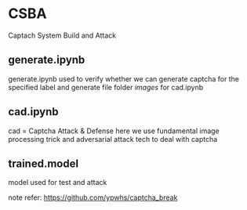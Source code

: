 # CSBA
Captach System Build and Attack
## generate.ipynb
generate.ipynb used to verify whether we can generate captcha for the specified label
and generate file folder *images*  for cad.ipynb
## cad.ipynb
cad = Captcha Attack & Defense
here we use fundamental image processing trick and adversarial attack tech to deal with captcha

## trained.model
model used for test and attack

note refer:
https://github.com/ypwhs/captcha_break
